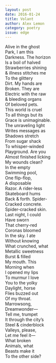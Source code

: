 ```yaml
---
layout: post 
date: 2016-01-24
title: Volant
author: Alex Lemon
category: poetry
issue: edge
---
```

Alive in the ghost  
Park, I am this  
Darkness. The horizon  
Is a boil of halved  
Strawberries shining  
& illness stitches me  
To the glittery  
Dirt. My hands are  
Broken. They are  
Electric with the raw  
& bleeding organs  
Of beloved pets.  
This world is cruel  
To all things but its  
Grace is unimaginable.  
The unraveling light  
Writes messages as  
Shadows stretch  
From sugar shack  
To whisper-winded  
Playground. Are you  
Almost finished licking  
My wounds clean?  
In the empty  
Swimming pool,  
One flip-flop,  
A disposable  
Razor. A rider-less  
Skateboard hums  
Back & forth. Spider-  
Cracked concrete.  
Spider-cracked skin.  
Last night, I could  
Have sworn  
That cherry-red  
Coronas bloomed  
In the sky. I ate  
Without knowing  
What crunched, what  
Metallic sweetness  
Burst & filled  
My mouth. This  
Morning when  
I opened my lips  
To murmur I love  
You to the yolky  
Daylight, horse  
Flies buzzed out  
Of my throat.  
Marrowsong,  
Dreamwonder—  
Tell me, trumpet  
It through the city’s  
Steel & cinderblock  
Valleys, please,  
Let me feel it—  
What broken  
Animals, what  
Beasts make it  
To the other side?